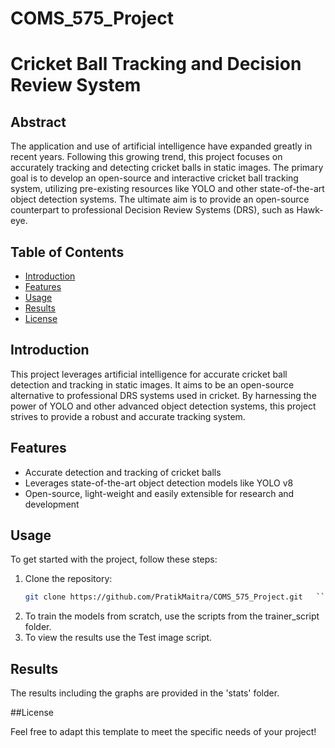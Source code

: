 # COMS_575_Project

# Cricket Ball Tracking and Decision Review System

## Abstract
The application and use of artificial intelligence have expanded greatly in recent years. Following this growing trend, this project focuses on accurately tracking and detecting cricket balls in static images. The primary goal is to develop an open-source and interactive cricket ball tracking system, utilizing pre-existing resources like YOLO and other state-of-the-art object detection systems. The ultimate aim is to provide an open-source counterpart to professional Decision Review Systems (DRS), such as Hawk-eye.

## Table of Contents
- [Introduction](#introduction)
- [Features](#features)
- [Usage](#usage)
- [Results](#results)
- [License](#license)

## Introduction
This project leverages artificial intelligence for accurate cricket ball detection and tracking in static images. It aims to be an open-source alternative to professional DRS systems used in cricket. By harnessing the power of YOLO and other advanced object detection systems, this project strives to provide a robust and accurate tracking system.

## Features
- Accurate detection and tracking of cricket balls
- Leverages state-of-the-art object detection models like YOLO v8
- Open-source, light-weight and easily extensible for research and development


## Usage
To get started with the project, follow these steps:

1. Clone the repository:
   ```bash
   git clone https://github.com/PratikMaitra/COMS_575_Project.git   ```

2. To train the models from scratch, use the scripts from the trainer_script folder.
3. To view the results use the Test image script.

## Results

The results including the graphs are provided in the 'stats' folder.

##License

Feel free to adapt this template to meet the specific needs of your project!
